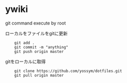 # ywiki
git command execute by root

ローカルをファイルをgitに更新

        git add .
        git commit -m "anything"
        git push origin master

gitをローカルに取得

        git clone https://github.com/yossym/dotfiles.git
        git pull origin master


